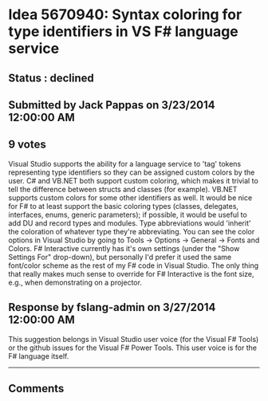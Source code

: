 # Idea 5670940: Syntax coloring for type identifiers in VS F# language service #

## Status : declined

## Submitted by Jack Pappas on 3/23/2014 12:00:00 AM

## 9 votes

Visual Studio supports the ability for a language service to 'tag' tokens representing type identifiers so they can be assigned custom colors by the user. C# and VB.NET both support custom coloring, which makes it trivial to tell the difference between structs and classes (for example). VB.NET supports custom colors for some other identifiers as well.
It would be nice for F# to at least support the basic coloring types (classes, delegates, interfaces, enums, generic parameters); if possible, it would be useful to add DU and record types and modules. Type abbreviations would 'inherit' the coloration of whatever type they're abbreviating.
You can see the color options in Visual Studio by going to Tools -> Options -> General -> Fonts and Colors. F# Interactive currently has it's own settings (under the "Show Settings For" drop-down), but personally I'd prefer it used the same font/color scheme as the rest of my F# code in Visual Studio. The only thing that really makes much sense to override for F# Interactive is the font size, e.g., when demonstrating on a projector.



## Response by fslang-admin on 3/27/2014 12:00:00 AM

This suggestion belongs in Visual Studio user voice (for the Visual F# Tools) or the github issues for the Visual F# Power Tools. This user voice is for the F# language itself.

------------------------
## Comments

